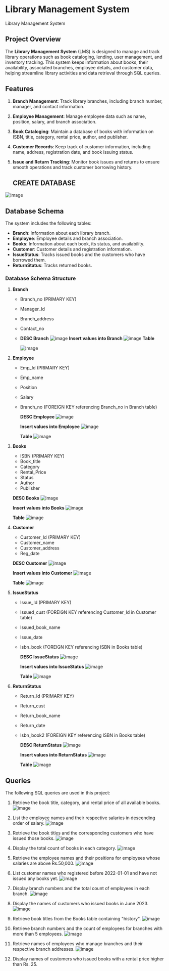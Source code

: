 # Library Management System
Library Management System

## Project Overview
The **Library Management System** (LMS) is designed to manage and track library operations such as book cataloging, lending, user management, and inventory tracking. This system keeps information about books, their availability, associated branches, employee details, and customer data, helping streamline library activities and data retrieval through SQL queries.


## Features
1. **Branch Management**: Track library branches, including branch number, manager, and contact information.
2. **Employee Management**: Manage employee data such as name, position, salary, and branch association.
3. **Book Cataloging**: Maintain a database of books with information on ISBN, title, category, rental price, author, and publisher.
4. **Customer Records**: Keep track of customer information, including name, address, registration date, and book issuing status.
5. **Issue and Return Tracking**: Monitor book issues and returns to ensure smooth operations and track customer borrowing history.

   ## CREATE DATABASE
![image](https://github.com/user-attachments/assets/4ef943bc-8c0b-4696-b31a-7af6584cb006)

## Database Schema
The system includes the following tables:
- **Branch**: Information about each library branch.
- **Employee**: Employee details and branch association.
- **Books**: Information about each book, its status, and availability.
- **Customer**: Customer details and registration information.
- **IssueStatus**: Tracks issued books and the customers who have borrowed them.
- **ReturnStatus**: Tracks returned books.
 

### Database Schema Structure
1. **Branch**
   - Branch_no (PRIMARY KEY)
   - Manager_Id
   - Branch_address
   - Contact_no
   - 
     **DESC Branch**
     ![image](https://github.com/user-attachments/assets/d9cc52de-e7bd-45da-9a97-b8fc2cb38445)
     **Insert values into Branch**
     ![image](https://github.com/user-attachments/assets/6a295047-1bac-45bb-bd90-6020655e0d65)
     **Table**
     
     ![image](https://github.com/user-attachments/assets/9a06bf25-3b8c-46f1-bd4a-198096144254)



2. **Employee**
   - Emp_Id (PRIMARY KEY)
   - Emp_name
   - Position
   - Salary
   - Branch_no (FOREIGN KEY referencing Branch_no in Branch table)

     **DESC Employee**
     ![image](https://github.com/user-attachments/assets/0e1c75fd-c66f-4fda-b984-11fdcb1e5093)

      **Insert values into Employee**
     ![image](https://github.com/user-attachments/assets/73c3cf9c-918c-457e-819f-d47c04d632f1)

     **Table**
       ![image](https://github.com/user-attachments/assets/9d9774cc-548e-44e7-87b0-9c103d1a4677)

3. **Books**
   - ISBN (PRIMARY KEY)
   - Book_title
   - Category
   - Rental_Price
   - Status
   - Author
   - Publisher
     
   **DESC Books**
     ![image](https://github.com/user-attachments/assets/47bf9c41-8552-4edf-a218-a6fa57169f2d)

   **Insert values into Books**
    ![image](https://github.com/user-attachments/assets/ca108258-22aa-4e10-b4c0-5f57be4f576a)

   **Table**
   ![image](https://github.com/user-attachments/assets/95e08ade-94aa-452a-9cd0-d8cd6c648be0)


5. **Customer**
   - Customer_Id (PRIMARY KEY)
   - Customer_name
   - Customer_address
   - Reg_date
     
   **DESC Customer**
     ![image](https://github.com/user-attachments/assets/ea74d297-a7fa-4399-92c6-6d90c6290871)

   **Insert values into Customer**
   ![image](https://github.com/user-attachments/assets/5276bcdd-21cc-4fef-bf29-605ec627f85b)

   **Table**
   ![image](https://github.com/user-attachments/assets/37ba8cd7-41d5-4bf2-b2e2-3ce4158e7f59)


7. **IssueStatus**
   - Issue_Id (PRIMARY KEY)
   - Issued_cust (FOREIGN KEY referencing Customer_Id in Customer table)
   - Issued_book_name
   - Issue_date
   - Isbn_book (FOREIGN KEY referencing ISBN in Books table)

     **DESC IssueStatus**
     ![image](https://github.com/user-attachments/assets/dc129330-e323-418a-9367-f02f9702c997)

     **Insert values into IssueStatus**
     ![image](https://github.com/user-attachments/assets/833b3c5c-69f8-4d3f-9fd3-dc687fcf1caa)

     **Table**
     ![image](https://github.com/user-attachments/assets/8e7bd62f-b0fe-4cf4-bad7-e56ea4737157)
  

8. **ReturnStatus**
   - Return_Id (PRIMARY KEY)
   - Return_cust
   - Return_book_name
   - Return_date
   - Isbn_book2 (FOREIGN KEY referencing ISBN in Books table)

     **DESC ReturnStatus**
     ![image](https://github.com/user-attachments/assets/1b5d02cb-e86c-4f56-910c-7e041b33ef86)

     **Insert values into ReturnStatus**
     ![image](https://github.com/user-attachments/assets/914ef126-b080-4d50-b3f8-14444c733008)

     **Table**
     ![image](https://github.com/user-attachments/assets/be284d59-8560-4339-9243-4dcbb237dc29)

## Queries
The following SQL queries are used in this project:

1. Retrieve the book title, category, and rental price of all available books.
    ![image](https://github.com/user-attachments/assets/52e87342-16ec-440c-9f8c-12681200f90c)
     
2. List the employee names and their respective salaries in descending order of salary.
   ![image](https://github.com/user-attachments/assets/90fc14ac-74c9-4617-8f61-8f16ce6b1683)

   
3. Retrieve the book titles and the corresponding customers who have issued those books.
   ![image](https://github.com/user-attachments/assets/e300ce8a-1868-4e0c-aa83-32e643874650)


4. Display the total count of books in each category.
   ![image](https://github.com/user-attachments/assets/2925e54e-aebd-4e19-8317-431b99537ba4)

5. Retrieve the employee names and their positions for employees whose salaries are above Rs.50,000.
   ![image](https://github.com/user-attachments/assets/2d7b9cc7-4395-4182-bebf-bbb5042cb999)

6. List customer names who registered before 2022-01-01 and have not issued any books yet.
   ![image](https://github.com/user-attachments/assets/ac4ef2f5-f2cb-4a80-adb0-fdd05fbde1e9)

7. Display branch numbers and the total count of employees in each branch.
   ![image](https://github.com/user-attachments/assets/f05bf85a-9884-4a5b-b38b-000ec8f5ef65)

8. Display the names of customers who issued books in June 2023.
   ![image](https://github.com/user-attachments/assets/bb8c96a8-49fc-4605-a309-af4e46ccd6e5)

9. Retrieve book titles from the Books table containing "history".
    ![image](https://github.com/user-attachments/assets/c4e13e8c-ea02-4fbf-9619-004b2b22a048)

10. Retrieve branch numbers and the count of employees for branches with more than 5 employees.
     ![image](https://github.com/user-attachments/assets/834dca35-ed81-47f6-8720-cddb53611a7c)

11. Retrieve names of employees who manage branches and their respective branch addresses.
    ![image](https://github.com/user-attachments/assets/76da6557-b052-4a08-a423-60913a73d945)

12. Display names of customers who issued books with a rental price higher than Rs. 25.




